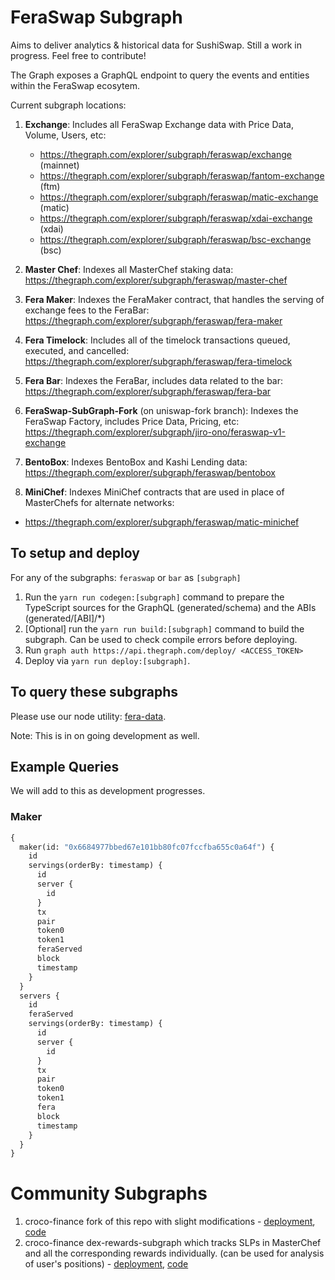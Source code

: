 # FeraSwap Subgraph

Aims to deliver analytics & historical data for SushiSwap. Still a work in progress. Feel free to contribute!

The Graph exposes a GraphQL endpoint to query the events and entities within the FeraSwap ecosytem.

Current subgraph locations:

1. **Exchange**: Includes all FeraSwap Exchange data with Price Data, Volume, Users, etc:
   + https://thegraph.com/explorer/subgraph/feraswap/exchange (mainnet)
   + https://thegraph.com/explorer/subgraph/feraswap/fantom-exchange (ftm)
   + https://thegraph.com/explorer/subgraph/feraswap/matic-exchange (matic)
   + https://thegraph.com/explorer/subgraph/feraswap/xdai-exchange (xdai)
   + https://thegraph.com/explorer/subgraph/feraswap/bsc-exchange (bsc)

2. **Master Chef**: Indexes all MasterChef staking data: https://thegraph.com/explorer/subgraph/feraswap/master-chef

3. **Fera Maker**: Indexes the FeraMaker contract, that handles the serving of exchange fees to the FeraBar: https://thegraph.com/explorer/subgraph/feraswap/fera-maker

4. **Fera Timelock**: Includes all of the timelock transactions queued, executed, and cancelled: https://thegraph.com/explorer/subgraph/feraswap/fera-timelock

5. **Fera Bar**: Indexes the FeraBar, includes data related to the bar: https://thegraph.com/explorer/subgraph/feraswap/fera-bar

6. **FeraSwap-SubGraph-Fork** (on uniswap-fork branch): Indexes the FeraSwap Factory, includes Price Data, Pricing, etc: https://thegraph.com/explorer/subgraph/jiro-ono/feraswap-v1-exchange

7. **BentoBox**: Indexes BentoBox and Kashi Lending data: https://thegraph.com/explorer/subgraph/feraswap/bentobox

8. **MiniChef**: Indexes MiniChef contracts that are used in place of MasterChefs for alternate networks:
  + https://thegraph.com/explorer/subgraph/feraswap/matic-minichef

## To setup and deploy

For any of the subgraphs: `feraswap` or `bar` as `[subgraph]`

1. Run the `yarn run codegen:[subgraph]` command to prepare the TypeScript sources for the GraphQL (generated/schema) and the ABIs (generated/[ABI]/\*)
2. [Optional] run the `yarn run build:[subgraph]` command to build the subgraph. Can be used to check compile errors before deploying.
3. Run `graph auth https://api.thegraph.com/deploy/ <ACCESS_TOKEN>`
4. Deploy via `yarn run deploy:[subgraph]`.

## To query these subgraphs

Please use our node utility: [fera-data](https://github.com/feraswap/fera-data).

Note: This is in on going development as well.

## Example Queries

We will add to this as development progresses.

### Maker

```graphql
{
  maker(id: "0x6684977bbed67e101bb80fc07fccfba655c0a64f") {
    id
    servings(orderBy: timestamp) {
      id
      server {
        id
      }
      tx
      pair
      token0
      token1
      feraServed
      block
      timestamp
    }
  }
  servers {
    id
    feraServed
    servings(orderBy: timestamp) {
      id
      server {
        id
      }
      tx
      pair
      token0
      token1
      fera
      block
      timestamp
    }
  }
}
```

# Community Subgraphs

1) croco-finance fork of this repo with slight modifications - [deployment](https://thegraph.com/explorer/subgraph/benesjan/fera-swap), [code](https://github.com/croco-finance/feraswap-subgraph)
2) croco-finance dex-rewards-subgraph which tracks SLPs in MasterChef and all the corresponding rewards individually. (can be used for analysis of user's positions) - [deployment](https://thegraph.com/explorer/subgraph/benesjan/dex-rewards-subgraph), [code](https://github.com/croco-finance/dex-rewards-subgraph)
